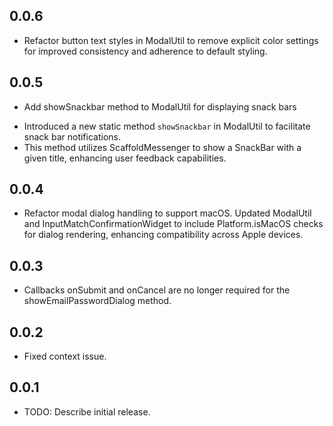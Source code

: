 ## 0.0.6

* Refactor button text styles in ModalUtil to remove explicit color settings for improved consistency and adherence to default styling.

## 0.0.5

* Add showSnackbar method to ModalUtil for displaying snack bars

- Introduced a new static method `showSnackbar` in ModalUtil to facilitate snack bar notifications.
- This method utilizes ScaffoldMessenger to show a SnackBar with a given title, enhancing user feedback capabilities.

## 0.0.4

* Refactor modal dialog handling to support macOS. Updated ModalUtil and InputMatchConfirmationWidget to include Platform.isMacOS checks for dialog rendering, enhancing compatibility across Apple devices.

## 0.0.3

* Callbacks onSubmit and onCancel are no longer required for the showEmailPasswordDialog method.

## 0.0.2

* Fixed context issue.

## 0.0.1

* TODO: Describe initial release.
